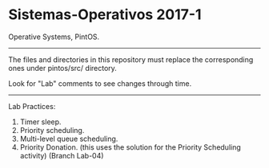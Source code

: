 # Sistemas-Operativos 2017-1
Operative Systems, PintOS.

---------------

The files and directories in this repository must replace the corresponding ones under pintos/src/ directory.

Look for "Lab" comments to see changes through time.

---------------

Lab Practices:

1. Timer sleep.
2. Priority scheduling.
3. Multi-level queue scheduling.
4. Priority Donation. (this uses the solution for the Priority Scheduling activity) (Branch Lab-04)
